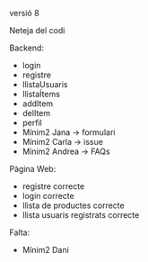 versió 8

Neteja del codi

Backend:
- login
- registre
- llistaUsuaris
- llistaÍtems
- addItem
- delItem
- perfil
- Mínim2 Jana -> formulari
- Mínim2 Carla -> issue
- Mínim2 Andrea -> FAQs

Pàgina Web:
- registre correcte
- login correcte
- llista de productes correcte
- llista usuaris registrats correcte

Falta:
- Mínim2 Dani
